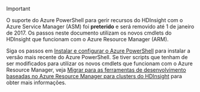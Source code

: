 > [!IMPORTANT]
> O suporte do Azure PowerShell para gerir recursos do HDInsight com o Azure Service Manager (ASM) foi **preterido** e será removido até 1 de janeiro de 2017. Os passos neste documento utilizam os novos cmdlets do HDInsight que funcionam com o Azure Resource Manager (ARM).
> 
> Siga os passos em [Instalar e configurar o Azure PowerShell](../articles/powershell-install-configure.md) para instalar a versão mais recente do Azure PowerShell. Se tiver scripts que tenham de ser modificados para utilizar os novos cmdlets que funcionam com o Azure Resource Manager, veja [Migrar para as ferramentas de desenvolvimento baseadas no Azure Resource Manager para clusters do HDInsight](../articles/hdinsight/hdinsight-hadoop-development-using-azure-resource-manager.md) para obter mais informações.
> 
> 



<!--HONumber=Nov16_HO2-->


